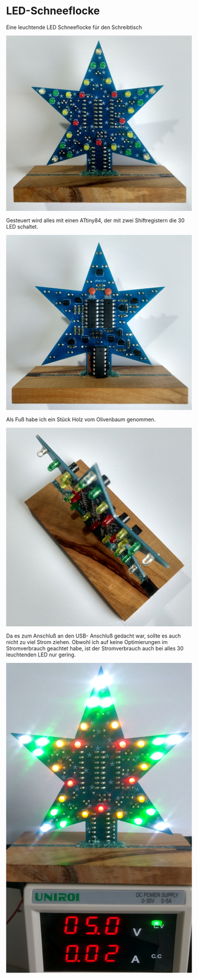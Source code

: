 # LED-Schneeflocke
 Eine leuchtende LED Schneeflocke für den Schreibtisch

![Aufgebaut](/Bilder/Stern1.jpg)

Gesteuert wird alles mit einen ATtiny84, der mit zwei Shiftregistern die 30 LED schaltet.

![ATtiny](/Bilder/Stern2.jpg)

Als Fuß habe ich ein Stück Holz vom Olivenbaum genommen.

![Standfuß](/Bilder/Stern4.jpg)

Da es zum Anschluß an den USB- Anschluß gedacht war, sollte es auch nicht zu viel Strom ziehen. Obwohl ich auf keine Optimierungen im Stromverbrauch geachtet habe, ist der Stromverbrauch auch bei alles 30 leuchtenden LED nur gering.

![Strom](/Bilder/Stern6.jpg)
